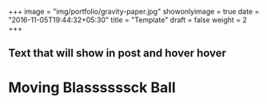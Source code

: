 +++
image = "img/portfolio/gravity-paper.jpg"
showonlyimage = true
date = "2016-11-05T19:44:32+05:30"
title = "Template"
draft = false
weight = 2
+++

## Text that will show in post and hover hover

<!--more-->

# Moving Blassssssck Ball

<p id="sketch-container"></p>

<script src="https://cdnjs.cloudflare.com/ajax/libs/p5.js/1.4.0/p5.js"></script>

<script src="/js/planet.js"></script>
